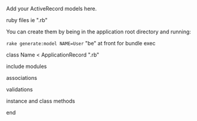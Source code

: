 Add your ActiveRecord models here.

ruby files ie ".rb"

You can create them by being in the application root directory and running:

`rake generate:model NAME=User` "be" at front for bundle exec

class Name < ApplicationRecord ".rb"

include modules

associations

validations

instance and class methods


end





